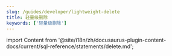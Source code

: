 ```yaml
---
slug: /guides/developer/lightweight-delete
title: 轻量级删除
keywords: ['轻量级删除']
--- 
```

import Content from '@site/i18n/zh/docusaurus-plugin-content-docs/current/sql-reference/statements/delete.md';

<Content />
